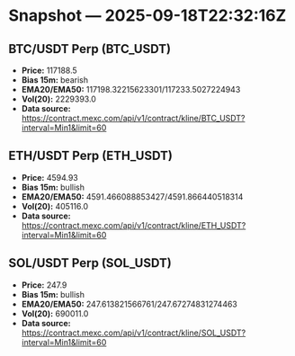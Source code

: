 # Snapshot — 2025-09-18T22:32:16Z

## BTC/USDT Perp (BTC_USDT)
- **Price:** 117188.5
- **Bias 15m:** bearish
- **EMA20/EMA50:** 117198.32215623301/117233.5027224943
- **Vol(20):** 2229393.0
- **Data source:** https://contract.mexc.com/api/v1/contract/kline/BTC_USDT?interval=Min1&limit=60

## ETH/USDT Perp (ETH_USDT)
- **Price:** 4594.93
- **Bias 15m:** bullish
- **EMA20/EMA50:** 4591.466088853427/4591.866440518314
- **Vol(20):** 405116.0
- **Data source:** https://contract.mexc.com/api/v1/contract/kline/ETH_USDT?interval=Min1&limit=60

## SOL/USDT Perp (SOL_USDT)
- **Price:** 247.9
- **Bias 15m:** bullish
- **EMA20/EMA50:** 247.613821566761/247.67274831274463
- **Vol(20):** 690011.0
- **Data source:** https://contract.mexc.com/api/v1/contract/kline/SOL_USDT?interval=Min1&limit=60
